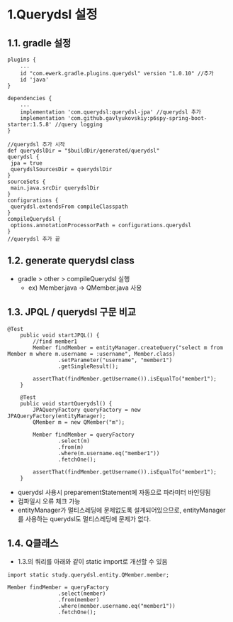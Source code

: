 # 1.Querydsl 설정

## 1.1. gradle 설정

```code
plugins {
    ...
    id "com.ewerk.gradle.plugins.querydsl" version "1.0.10" //추가
    id 'java'
}

dependencies {
    ...
    implementation 'com.querydsl:querydsl-jpa' //querydsl 추가
    implementation 'com.github.gavlyukovskiy:p6spy-spring-boot-starter:1.5.8' //query logging
}

//querydsl 추가 시작
def querydslDir = "$buildDir/generated/querydsl"
querydsl {
 jpa = true
 querydslSourcesDir = querydslDir
}
sourceSets {
 main.java.srcDir querydslDir
}
configurations {
 querydsl.extendsFrom compileClasspath
}
compileQuerydsl {
 options.annotationProcessorPath = configurations.querydsl
}
//querydsl 추가 끝
```

## 1.2. generate querydsl class

- gradle > other > compileQuerydsl 실행
  - ex) Member.java -> QMember.java 사용

## 1.3. JPQL / querydsl 구문 비교

```code
@Test
    public void startJPQL() {
        //find member1
        Member findMember = entityManager.createQuery("select m from Member m where m.username = :username", Member.class)
                .setParameter("username", "member1")
                .getSingleResult();

        assertThat(findMember.getUsername()).isEqualTo("member1");
    }

    @Test
    public void startQuerydsl() {
        JPAQueryFactory queryFactory = new JPAQueryFactory(entityManager);
        QMember m = new QMember("m");

        Member findMember = queryFactory
                .select(m)
                .from(m)
                .where(m.username.eq("member1"))
                .fetchOne();

        assertThat(findMember.getUsername()).isEqualTo("member1");
    }
```

- querydsl 사용시 preparementStatement에 자동으로 파라미터 바인딩됨
- 컴파일시 오류 체크 가능
- entityManager가 멀티스레딩에 문제없도록 설계되어있으므로, entityManager를 사용하는 querydsl도 멀티스레딩에 문제가 없다.

## 1.4. Q클래스

- 1.3.의 쿼리를 아래와 같이 static import로 개선할 수 있음

```code
import static study.querydsl.entity.QMember.member;

Member findMember = queryFactory
                .select(member)
                .from(member)
                .where(member.username.eq("member1"))
                .fetchOne();
```
